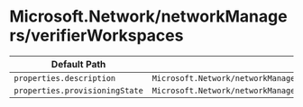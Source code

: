 # Microsoft.Network/networkManagers/verifierWorkspaces

| Default Path | Alias |
|---|---|
| `properties.description` | `Microsoft.Network/networkManagers/verifierWorkspaces/description` |
| `properties.provisioningState` | `Microsoft.Network/networkManagers/verifierWorkspaces/provisioningState` |

